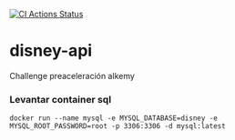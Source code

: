 [![CI Actions Status](https://github.com/nicolaspucci1989/disney-api/workflows/ci/badge.svg)](https://github.com/nicolaspucci1989/disney-api/actions)

# disney-api
Challenge preaceleración alkemy

### Levantar container sql
`docker run --name mysql -e MYSQL_DATABASE=disney -e MYSQL_ROOT_PASSWORD=root -p 3306:3306 -d mysql:latest`